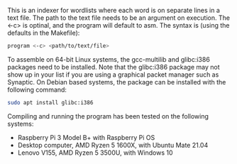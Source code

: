 This is an indexer for wordlists where each word is on separate lines in a text file. The path to the text file needs to be an argument on execution. The <-c> is optinal, and the program will default to asm. The syntax is (using the defaults in the Makefile):
```bash
program <-c> <path/to/text/file>
```

To assemble on 64-bit Linux systems, the gcc-multilib and glibc:i386 packages need to be installed. Note that the glibc:i386 package may not show up in your list if you are using a graphical packet manager such as Synaptic. On Debian based systems, the package can be installed with the following command:

```bash
sudo apt install glibc:i386
```

Compiling and running the program has been tested on the following systems:
- Raspberry Pi 3 Model B+ with Raspberry Pi OS
- Desktop computer, AMD Ryzen 5 1600X, with Ubuntu Mate 21.04
- Lenovo V155, AMD Ryzen 5 3500U, with Windows 10

